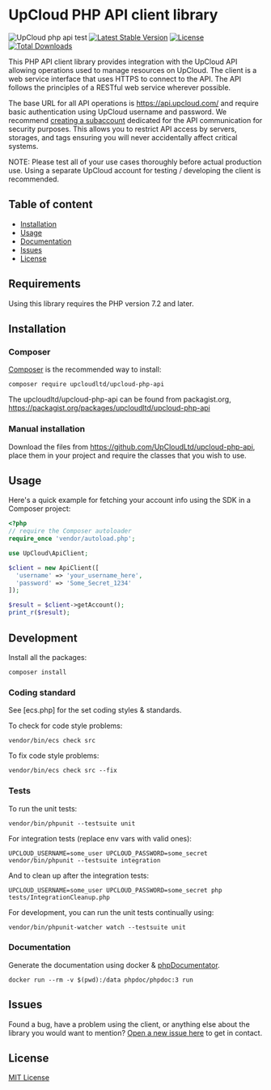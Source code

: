 # UpCloud PHP API client library

![UpCloud php api test](https://github.com/UpCloudLtd/upcloud-php-api/workflows/UpCloud%20php%20api%20test/badge.svg)
[![Latest Stable Version](https://poser.pugx.org/upcloudltd/upcloud-php-api/v/stable)](https://packagist.org/packages/upcloudltd/upcloud-php-api)
[![License](https://poser.pugx.org/upcloudltd/upcloud-php-api/license)](https://packagist.org/packages/upcloudltd/upcloud-php-api)
[![Total Downloads](https://poser.pugx.org/upcloudltd/upcloud-php-api/downloads)](https://packagist.org/packages/upcloudltd/upcloud-php-api)

This PHP API client library provides integration with the UpCloud API allowing operations used to manage resources on UpCloud. The client is a web service interface that uses HTTPS to connect to the API. The API follows the principles of a RESTful web service wherever possible.

The base URL for all API operations is https://api.upcloud.com/ and require basic authentication using UpCloud username and password. We recommend [creating a subaccount](https://www.upcloud.com/support/server-tags-and-group-accounts/) dedicated for the API communication for security purposes. This allows you to restrict API access by servers, storages, and tags ensuring you will never accidentally affect critical systems.

NOTE: Please test all of your use cases thoroughly before actual production use. Using a separate UpCloud account for testing / developing the client is recommended.

## Table of content

- [Installation](#installation)
- [Usage](#usage)
- [Documentation](#documentation)
- [Issues](#issues)
- [License](#license)

## Requirements

Using this library requires the PHP version 7.2 and later.

## Installation

### Composer

[Composer](http://getcomposer.org/) is the recommended way to install:

```
composer require upcloudltd/upcloud-php-api
```

The upcloudltd/upcloud-php-api can be found from packagist.org, https://packagist.org/packages/upcloudltd/upcloud-php-api

### Manual installation

Download the files from https://github.com/UpCloudLtd/upcloud-php-api, place them in your project and require the classes that you wish to use.

## Usage

Here's a quick example for fetching your account info using the SDK in a Composer project:

```php
<?php
// require the Composer autoloader
require_once 'vendor/autoload.php';

use UpCloud\ApiClient;

$client = new ApiClient([
  'username' => 'your_username_here',
  'password' => 'Some_Secret_1234'
]);

$result = $client->getAccount();
print_r($result);
```

## Development

Install all the packages:

```
composer install
```

### Coding standard

See [ecs.php] for the set coding styles & standards.

To check for code style problems:

```
vendor/bin/ecs check src
```

To fix code style problems:

```
vendor/bin/ecs check src --fix
```

### Tests

To run the unit tests:

```
vendor/bin/phpunit --testsuite unit
```

For integration tests (replace env vars with valid ones):

```
UPCLOUD_USERNAME=some_user UPCLOUD_PASSWORD=some_secret vendor/bin/phpunit --testsuite integration
```

And to clean up after the integration tests:

```
UPCLOUD_USERNAME=some_user UPCLOUD_PASSWORD=some_secret php tests/IntegrationCleanup.php
```

For development, you can run the unit tests continually using:

```
vendor/bin/phpunit-watcher watch --testsuite unit
```

### Documentation

Generate the documentation using docker & [phpDocumentator](https://docs.phpdoc.org/).

```
docker run --rm -v $(pwd):/data phpdoc/phpdoc:3 run
```

## Issues

Found a bug, have a problem using the client, or anything else about the library you would want to mention? [Open a new issue here](https://github.com/UpCloudLtd/upcloud-php-api/issues/new) to get in contact.

## License

[MIT License](LICENSE)
